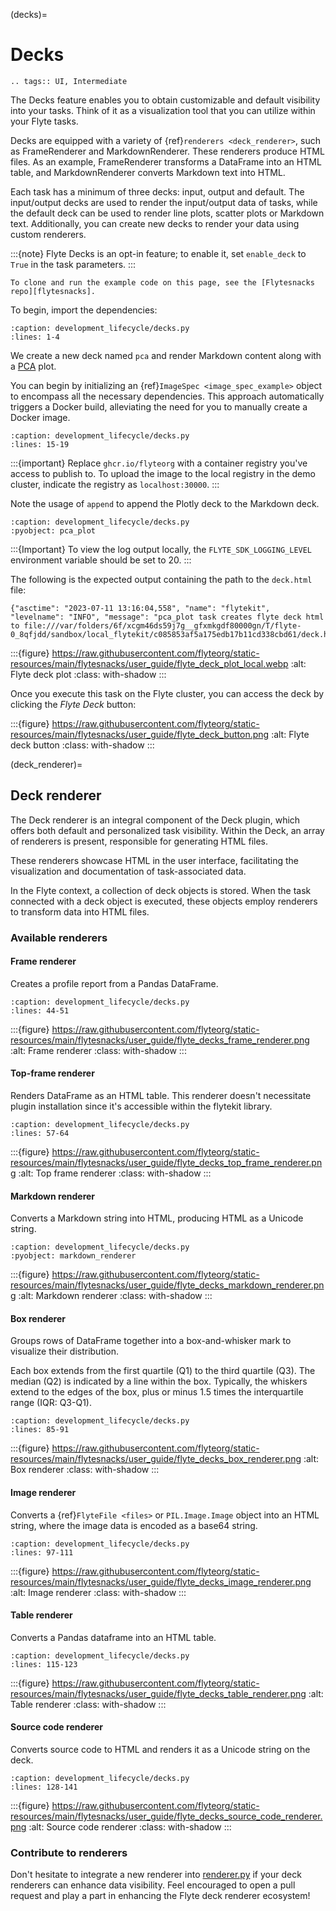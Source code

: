 (decks)=

# Decks

```{eval-rst}
.. tags:: UI, Intermediate
```

The Decks feature enables you to obtain customizable and default visibility into your tasks.
Think of it as a visualization tool that you can utilize within your Flyte tasks.

Decks are equipped with a variety of {ref}`renderers <deck_renderer>`,
such as FrameRenderer and MarkdownRenderer. These renderers produce HTML files.
As an example, FrameRenderer transforms a DataFrame into an HTML table, and MarkdownRenderer converts Markdown text into HTML.

Each task has a minimum of three decks: input, output and default.
The input/output decks are used to render the input/output data of tasks,
while the default deck can be used to render line plots, scatter plots or Markdown text.
Additionally, you can create new decks to render your data using custom renderers.

:::{note}
Flyte Decks is an opt-in feature; to enable it, set `enable_deck` to `True` in the task parameters.
:::

```{note}
To clone and run the example code on this page, see the [Flytesnacks repo][flytesnacks].
```

To begin, import the dependencies:

```{rli} https://raw.githubusercontent.com/flyteorg/flytesnacks/master/examples/development_lifecycle/development_lifecycle/decks.py
:caption: development_lifecycle/decks.py
:lines: 1-4
```

We create a new deck named `pca` and render Markdown content along with a
[PCA](https://en.wikipedia.org/wiki/Principal_component_analysis) plot.

You can begin by initializing an {ref}`ImageSpec <image_spec_example>` object to encompass all the necessary dependencies.
This approach automatically triggers a Docker build, alleviating the need for you to manually create a Docker image.

```{rli} https://raw.githubusercontent.com/flyteorg/flytesnacks/master/examples/development_lifecycle/development_lifecycle/decks.py
:caption: development_lifecycle/decks.py
:lines: 15-19
```

:::{important}
Replace `ghcr.io/flyteorg` with a container registry you've access to publish to.
To upload the image to the local registry in the demo cluster, indicate the registry as `localhost:30000`.
:::

Note the usage of `append` to append the Plotly deck to the Markdown deck.

```{rli} https://raw.githubusercontent.com/flyteorg/flytesnacks/master/examples/development_lifecycle/development_lifecycle/decks.py
:caption: development_lifecycle/decks.py
:pyobject: pca_plot
```

:::{Important}
To view the log output locally, the `FLYTE_SDK_LOGGING_LEVEL` environment variable should be set to 20.
:::

The following is the expected output containing the path to the `deck.html` file:

```
{"asctime": "2023-07-11 13:16:04,558", "name": "flytekit", "levelname": "INFO", "message": "pca_plot task creates flyte deck html to file:///var/folders/6f/xcgm46ds59j7g__gfxmkgdf80000gn/T/flyte-0_8qfjdd/sandbox/local_flytekit/c085853af5a175edb17b11cd338cbd61/deck.html"}
```

:::{figure} https://raw.githubusercontent.com/flyteorg/static-resources/main/flytesnacks/user_guide/flyte_deck_plot_local.webp
:alt: Flyte deck plot
:class: with-shadow
:::

Once you execute this task on the Flyte cluster, you can access the deck by clicking the _Flyte Deck_ button:

:::{figure} https://raw.githubusercontent.com/flyteorg/static-resources/main/flytesnacks/user_guide/flyte_deck_button.png
:alt: Flyte deck button
:class: with-shadow
:::

(deck_renderer)=

## Deck renderer

The Deck renderer is an integral component of the Deck plugin, which offers both default and personalized task visibility.
Within the Deck, an array of renderers is present, responsible for generating HTML files.

These renderers showcase HTML in the user interface, facilitating the visualization and documentation of task-associated data.

In the Flyte context, a collection of deck objects is stored.
When the task connected with a deck object is executed, these objects employ renderers to transform data into HTML files.

### Available renderers

#### Frame renderer

Creates a profile report from a Pandas DataFrame.

```{rli} https://raw.githubusercontent.com/flyteorg/flytesnacks/master/examples/development_lifecycle/development_lifecycle/decks.py
:caption: development_lifecycle/decks.py
:lines: 44-51
```

:::{figure} https://raw.githubusercontent.com/flyteorg/static-resources/main/flytesnacks/user_guide/flyte_decks_frame_renderer.png
:alt: Frame renderer
:class: with-shadow
:::



#### Top-frame renderer

Renders DataFrame as an HTML table.
This renderer doesn't necessitate plugin installation since it's accessible within the flytekit library.

```{rli} https://raw.githubusercontent.com/flyteorg/flytesnacks/master/examples/development_lifecycle/development_lifecycle/decks.py
:caption: development_lifecycle/decks.py
:lines: 57-64
```

:::{figure} https://raw.githubusercontent.com/flyteorg/static-resources/main/flytesnacks/user_guide/flyte_decks_top_frame_renderer.png
:alt: Top frame renderer
:class: with-shadow
:::

#### Markdown renderer

Converts a Markdown string into HTML, producing HTML as a Unicode string.

```{rli} https://raw.githubusercontent.com/flyteorg/flytesnacks/master/examples/development_lifecycle/development_lifecycle/decks.py
:caption: development_lifecycle/decks.py
:pyobject: markdown_renderer
```

:::{figure} https://raw.githubusercontent.com/flyteorg/static-resources/main/flytesnacks/user_guide/flyte_decks_markdown_renderer.png
:alt: Markdown renderer
:class: with-shadow
:::

#### Box renderer

Groups rows of DataFrame together into a
box-and-whisker mark to visualize their distribution.

Each box extends from the first quartile (Q1) to the third quartile (Q3).
The median (Q2) is indicated by a line within the box.
Typically, the whiskers extend to the edges of the box,
plus or minus 1.5 times the interquartile range (IQR: Q3-Q1).

```{rli} https://raw.githubusercontent.com/flyteorg/flytesnacks/master/examples/development_lifecycle/development_lifecycle/decks.py
:caption: development_lifecycle/decks.py
:lines: 85-91
```

:::{figure} https://raw.githubusercontent.com/flyteorg/static-resources/main/flytesnacks/user_guide/flyte_decks_box_renderer.png
:alt: Box renderer
:class: with-shadow
:::

#### Image renderer

Converts a {ref}`FlyteFile <files>` or `PIL.Image.Image` object into an HTML string,
where the image data is encoded as a base64 string.

```{rli} https://raw.githubusercontent.com/flyteorg/flytesnacks/master/examples/development_lifecycle/development_lifecycle/decks.py
:caption: development_lifecycle/decks.py
:lines: 97-111
```

:::{figure} https://raw.githubusercontent.com/flyteorg/static-resources/main/flytesnacks/user_guide/flyte_decks_image_renderer.png
:alt: Image renderer
:class: with-shadow
:::

#### Table renderer

Converts a Pandas dataframe into an HTML table.

```{rli} https://raw.githubusercontent.com/flyteorg/flytesnacks/master/examples/development_lifecycle/development_lifecycle/decks.py
:caption: development_lifecycle/decks.py
:lines: 115-123
```

:::{figure} https://raw.githubusercontent.com/flyteorg/static-resources/main/flytesnacks/user_guide/flyte_decks_table_renderer.png
:alt: Table renderer
:class: with-shadow
:::

#### Source code renderer

Converts source code to HTML and renders it as a Unicode string on the deck.

```{rli} https://raw.githubusercontent.com/flyteorg/flytesnacks/master/examples/development_lifecycle/development_lifecycle/decks.py
:caption: development_lifecycle/decks.py
:lines: 128-141
```

:::{figure} https://raw.githubusercontent.com/flyteorg/static-resources/main/flytesnacks/user_guide/flyte_decks_source_code_renderer.png
:alt: Source code renderer
:class: with-shadow
:::

### Contribute to renderers

Don't hesitate to integrate a new renderer into
[renderer.py](https://github.com/flyteorg/flytekit/blob/master/plugins/flytekit-deck-standard/flytekitplugins/deck/renderer.py)
if your deck renderers can enhance data visibility.
Feel encouraged to open a pull request and play a part in enhancing the Flyte deck renderer ecosystem!

[flytesnacks]: https://github.com/flyteorg/flytesnacks/tree/master/examples/development_lifecycle/
